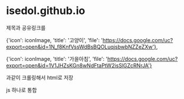 # isedol.github.io
제목과 공유링크를

{'icon': iconImage, 'title': '고양이', 'file': 'https://docs.google.com/uc?export=open&id=1N_f8KnfVssWdBsBQOLuqjsbwbNZZeZXw'},

{'icon': iconImage, 'title': '가을아침', 'file': 'https://docs.google.com/uc?export=open&id=1V1JHZsKGn8wNdFtaPtW2isSlGZcRNrJA'}

과같이 크롤링해서 html로 저장

js 하나로 통합